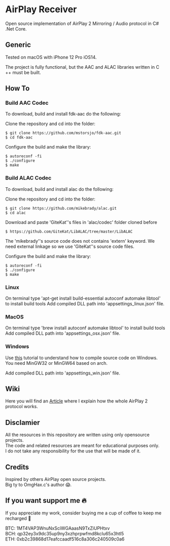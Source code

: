 # AirPlay Receiver
Open source implementation of AirPlay 2 Mirroring / Audio protocol in C# .Net Core.  

## Generic

Tested on macOS with iPhone 12 Pro iOS14.  
  
The project is fully functional, but the AAC and ALAC libraries written in C ++ must be built.  
  
## How To

### Build AAC Codec
To download, build and install fdk-aac do the following:  
  
Clone the repository and cd into the folder:  
```
$ git clone https://github.com/mstorsjo/fdk-aac.git
$ cd fdk-aac
```
  
Configure the build and make the library:  
```
$ autoreconf -fi
$ ./configure
$ make
```
  
### Build ALAC Codec
To download, build and install alac do the following:  
  
Clone the repository and cd into the folder:  
```
$ git clone https://github.com/mikebrady/alac.git
$ cd alac
```
  
Download and paste 'GiteKat''s files in 'alac/codec' folder cloned before
```
$ https://github.com/GiteKat/LibALAC/tree/master/LibALAC
```
  
The 'mikebrady''s source code does not contains 'extern' keyword.
We need external linkage so we use 'GiteKat''s source code files.
  
Configure the build and make the library:  
```
$ autoreconf -fi
$ ./configure
$ make
```
  
### Linux
On terminal type 'apt-get install build-essential autoconf automake libtool' to install build tools
Add compiled DLL path into 'appsettings_linux.json' file.  
  
### MacOS
On terminal type 'brew install autoconf automake libtool' to install build tools
Add compiled DLL path into 'appsettings_osx.json' file.  
  
### Windows

Use [this](http://www.gaia-gis.it/gaia-sins/mingw64_how_to.html#env) tutorial to understand how to compile source code on Windows.  
You need MinGW32 or MinGW64 based on arch.  

Add compiled DLL path into 'appsettings_win.json' file.  
  
## Wiki
  
Here you will find an [Article](https://github.com/SteeBono/airplayreceiver/wiki) where I explain how the whole AirPlay 2 protocol works.
  
## Disclamier
  
All the resources in this repository are written using only opensource projects.  
The code and related resources are meant for educational purposes only.  
I do not take any responsibility for the use that will be made of it.    

## Credits

Inspired by others AirPlay open source projects.  
Big ty to OmgHax.c's author 😱. 

## If you want support me 🔥

If you appreciate my work, consider buying me a cup of coffee to keep me recharged 🥲  
  
BTC: 1MT4VAP3WnuNxSciWGAaasN9TxZiUPHtxv  
BCH: qp32ey3x9dc35up9ny3xzhprpwfmd8kclu65x3htl5  
ETH: 0xb2c39868d17eafccaadf516c8a306c240509c0a6  
